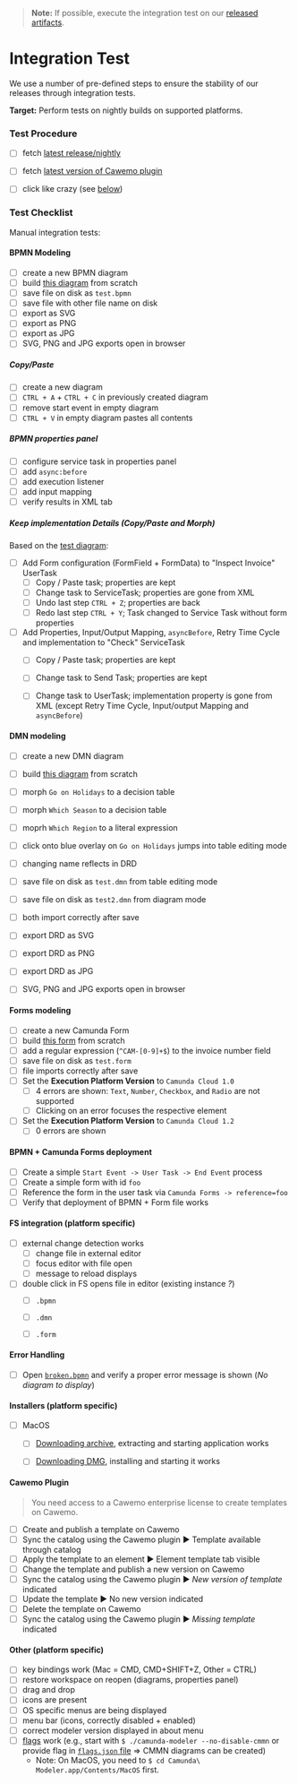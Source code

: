 > __Note:__ If possible, execute the integration test on our [released artifacts](https://github.com/camunda/camunda-modeler/releases).


# Integration Test

We use a number of pre-defined steps to ensure the stability of our releases through integration tests.

__Target:__ Perform tests on nightly builds on supported platforms.


### Test Procedure

* [ ] fetch [latest release/nightly](https://camunda.org/release/camunda-modeler/)
* [ ] fetch [latest version of Cawemo plugin](https://downloads.camunda.cloud/enterprise-release/cawemo/cloud-connect-modeler-plugin/)
* [ ] click like crazy (see [below](#test-checklist))


### Test Checklist

Manual integration tests:

#### BPMN Modeling

* [ ] create a new BPMN diagram
* [ ] build [this diagram](./test.bpmn.png) from scratch
* [ ] save file on disk as `test.bpmn`
* [ ] save file with other file name on disk
* [ ] export as SVG
* [ ] export as PNG
* [ ] export as JPG
* [ ] SVG, PNG and JPG exports open in browser

##### Copy/Paste

* [ ] create a new diagram
* [ ] `CTRL + A` + `CTRL + C` in previously created diagram
* [ ] remove start event in empty diagram
* [ ] `CTRL + V` in empty diagram pastes all contents

##### BPMN properties panel

* [ ] configure service task in properties panel
* [ ] add `async:before`
* [ ] add execution listener
* [ ] add input mapping
* [ ] verify results in XML tab

##### Keep implementation Details (Copy/Paste and Morph)

Based on the [test diagram](./test.bpmn.png):

* [ ] Add Form configuration (FormField + FormData) to "Inspect Invoice" UserTask
    * [ ] Copy / Paste task; properties are kept
    * [ ] Change task to ServiceTask; properties are gone from XML
    * [ ] Undo last step `CTRL + Z`; properties are back
    * [ ] Redo last step `CTRL + Y`; Task changed to Service Task without form properties
* [ ] Add Properties, Input/Output Mapping, `asyncBefore`, Retry Time Cycle and implementation to "Check" ServiceTask
    * [ ] Copy / Paste task; properties are kept
    * [ ] Change task to Send Task; properties are kept
    * [ ] Change task to UserTask; implementation property is gone from XML (except Retry Time Cycle, Input/output Mapping and `asyncBefore`)


#### DMN modeling

* [ ] create a new DMN diagram
* [ ] build [this diagram](./test.dmn.png) from scratch
* [ ] morph `Go on Holidays` to a decision table
* [ ] morph `Which Season` to a decision table
* [ ] moprh `Which Region` to a literal expression
* [ ] click onto blue overlay on `Go on Holidays` jumps into table editing mode
* [ ] changing name reflects in DRD
* [ ] save file on disk as `test.dmn` from table editing mode
* [ ] save file on disk as `test2.dmn` from diagram mode
* [ ] both import correctly after save
* [ ] export DRD as SVG
* [ ] export DRD as PNG
* [ ] export DRD as JPG
* [ ] SVG, PNG and JPG exports open in browser


####  Forms modeling

* [ ] create a new Camunda Form
* [ ] build [this form](./test.form.png) from scratch
* [ ] add a regular expression (`^CAM-[0-9]+$`) to the invoice number field
* [ ] save file on disk as `test.form`
* [ ] file imports correctly after save
* [ ] Set the **Execution Platform Version** to `Camunda Cloud 1.0`
    * [ ] 4 errors are shown: `Text`, `Number`, `Checkbox`, and `Radio` are not supported
    * [ ] Clicking on an error focuses the respective element
* [ ] Set the **Execution Platform Version** to `Camunda Cloud 1.2`
    * [ ] 0 errors are shown

#### BPMN + Camunda Forms deployment

* [ ] Create a simple `Start Event -> User Task -> End Event` process
* [ ] Create a simple form with id `foo`
* [ ] Reference the form in the user task via `Camunda Forms -> reference=foo`
* [ ] Verify that deployment of BPMN + Form file works

#### FS integration (platform specific)

* [ ] external change detection works
    * [ ] change file in external editor
    * [ ] focus editor with file open
    * [ ] message to reload displays
* [ ] double click in FS opens file in editor (existing instance _?_)
    * [ ] `.bpmn`
    * [ ] `.dmn`
    * [ ] `.form`


#### Error Handling

* [ ] Open [`broken.bpmn`](./broken.bpmn) and verify a proper error message is shown (_No diagram to display_)


#### Installers (platform specific)

* [ ] MacOS
    * [ ] [Downloading archive](https://github.com/camunda/camunda-modeler/releases), extracting and starting application works
    * [ ] [Downloading DMG](https://github.com/camunda/camunda-modeler/releases), installing and starting it works


#### Cawemo Plugin

> You need access to a Cawemo enterprise license to create templates on Cawemo.

* [ ] Create and publish a template on Cawemo
* [ ] Sync the catalog using the Cawemo plugin ▶️ Template available through catalog
* [ ] Apply the template to an element ▶️ Element template tab visible
* [ ] Change the template and publish a new version on Cawemo
* [ ] Sync the catalog using the Cawemo plugin ▶️ _New version of template_ indicated
* [ ] Update the template ▶️ No new version indicated
* [ ] Delete the template on Cawemo
* [ ] Sync the catalog using the Cawemo plugin ▶️ _Missing template_ indicated

#### Other (platform specific)

* [ ] key bindings work (Mac = CMD, CMD+SHIFT+Z, Other = CTRL)
* [ ] restore workspace on reopen (diagrams, properties panel)
* [ ] drag and drop
* [ ] icons are present
* [ ] OS specific menus are being displayed
* [ ] menu bar (icons, correctly disabled + enabled)
* [ ] correct modeler version displayed in about menu
* [ ] [flags](https://github.com/camunda/camunda-modeler/tree/develop/docs/flags) work (e.g., start with `$ ./camunda-modeler --no-disable-cmmn` or provide flag in [`flags.json` file](https://github.com/camunda/camunda-modeler/tree/develop/docs/flags#configure-in-flagsjson) => CMMN diagrams can be created)
  * Note: On MacOS, you need to `$ cd Camunda\ Modeler.app/Contents/MacOS` first.
